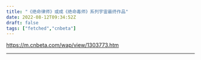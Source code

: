 ```yaml
---
title: "《绝命律师》或成《绝命毒师》系列宇宙最终作品"
date: 2022-08-12T09:34:52Z
draft: false
tags: ["fetched","cnbeta"]
---
```


https://m.cnbeta.com/wap/view/1303773.htm

---

